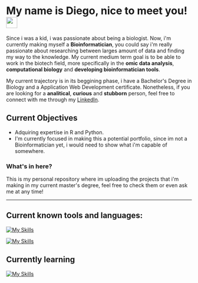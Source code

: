 <h1> 
  My name is Diego, nice to meet you! <img src="https://raw.githubusercontent.com/verma-anushka/verma-anushka/master/gifs/wave.gif" width="30px">
</h1>

Since i was a kid, i was passionate about being a biologist. Now, i'm currently making myself a **Bioinformatician**, you could say i'm really passionate about researching between larges amount of data and finding my way to the knowledge. My current medium term goal is to be able to work in the biotech field, more specifically in the **omic data analysis**, **computational biology** and **developing bioinformatician tools**.

My current trajectory is in its beggining phase, i have a Bachelor's Degree in Biology and a Application Web Development certificate. Nonetheless, if you are looking for a **analitical**, **curious** and **stubborn** person, feel free to connect with me through my [LinkedIn](https://www.linkedin.com/in/d-maquieira/).

## Current Objectives

- Adquiring expertise in R and Python.
- I'm currently focused in making this a potential portfolio, since im not a Bioinformatician yet, i would need to show what i'm capable of somewhere.


### What's in here?

This is my personal repository where im uploading the projects that i'm making in my current master's degree, feel free to check them or even ask me at any time!

---

## Current known tools and languages:

[![My Skills](https://skillicons.dev/icons?i=js,ts,html,css,md,bash)](https://skillicons.dev)

[![My Skills](https://skillicons.dev/icons?i=express,figma,git,mysql,obsidian)](https://skillicons.dev)

## Currently learning

[![My Skills](https://skillicons.dev/icons?i=py,r)](https://skillicons.dev)

<!--
**dtmk10/dtmk10** is a ✨ _special_ ✨ repository because its `README.md` (this file) appears on your GitHub profile.

Here are some ideas to get you started:

- 🔭 I’m currently working on ...
- 🌱 I’m currently learning ...
- 👯 I’m looking to collaborate on ...
- 🤔 I’m looking for help with ...
- 💬 Ask me about ...
- 📫 How to reach me: ...
- 😄 Pronouns: ...
- ⚡ Fun fact: ...
-->
